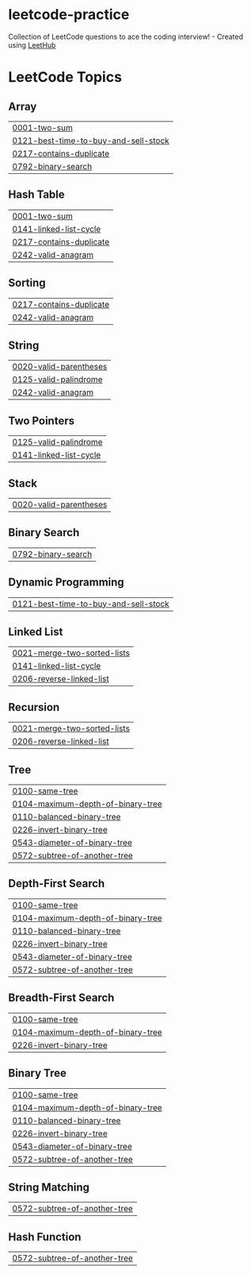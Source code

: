 # leetcode-practice
Collection of LeetCode questions to ace the coding interview! - Created using [LeetHub](https://github.com/QasimWani/LeetHub)

<!---LeetCode Topics Start-->
# LeetCode Topics
## Array
|  |
| ------- |
| [0001-two-sum](https://github.com/LoudShrimp/leetcode-practice/tree/master/0001-two-sum) |
| [0121-best-time-to-buy-and-sell-stock](https://github.com/LoudShrimp/leetcode-practice/tree/master/0121-best-time-to-buy-and-sell-stock) |
| [0217-contains-duplicate](https://github.com/LoudShrimp/leetcode-practice/tree/master/0217-contains-duplicate) |
| [0792-binary-search](https://github.com/LoudShrimp/leetcode-practice/tree/master/0792-binary-search) |
## Hash Table
|  |
| ------- |
| [0001-two-sum](https://github.com/LoudShrimp/leetcode-practice/tree/master/0001-two-sum) |
| [0141-linked-list-cycle](https://github.com/LoudShrimp/leetcode-practice/tree/master/0141-linked-list-cycle) |
| [0217-contains-duplicate](https://github.com/LoudShrimp/leetcode-practice/tree/master/0217-contains-duplicate) |
| [0242-valid-anagram](https://github.com/LoudShrimp/leetcode-practice/tree/master/0242-valid-anagram) |
## Sorting
|  |
| ------- |
| [0217-contains-duplicate](https://github.com/LoudShrimp/leetcode-practice/tree/master/0217-contains-duplicate) |
| [0242-valid-anagram](https://github.com/LoudShrimp/leetcode-practice/tree/master/0242-valid-anagram) |
## String
|  |
| ------- |
| [0020-valid-parentheses](https://github.com/LoudShrimp/leetcode-practice/tree/master/0020-valid-parentheses) |
| [0125-valid-palindrome](https://github.com/LoudShrimp/leetcode-practice/tree/master/0125-valid-palindrome) |
| [0242-valid-anagram](https://github.com/LoudShrimp/leetcode-practice/tree/master/0242-valid-anagram) |
## Two Pointers
|  |
| ------- |
| [0125-valid-palindrome](https://github.com/LoudShrimp/leetcode-practice/tree/master/0125-valid-palindrome) |
| [0141-linked-list-cycle](https://github.com/LoudShrimp/leetcode-practice/tree/master/0141-linked-list-cycle) |
## Stack
|  |
| ------- |
| [0020-valid-parentheses](https://github.com/LoudShrimp/leetcode-practice/tree/master/0020-valid-parentheses) |
## Binary Search
|  |
| ------- |
| [0792-binary-search](https://github.com/LoudShrimp/leetcode-practice/tree/master/0792-binary-search) |
## Dynamic Programming
|  |
| ------- |
| [0121-best-time-to-buy-and-sell-stock](https://github.com/LoudShrimp/leetcode-practice/tree/master/0121-best-time-to-buy-and-sell-stock) |
## Linked List
|  |
| ------- |
| [0021-merge-two-sorted-lists](https://github.com/LoudShrimp/leetcode-practice/tree/master/0021-merge-two-sorted-lists) |
| [0141-linked-list-cycle](https://github.com/LoudShrimp/leetcode-practice/tree/master/0141-linked-list-cycle) |
| [0206-reverse-linked-list](https://github.com/LoudShrimp/leetcode-practice/tree/master/0206-reverse-linked-list) |
## Recursion
|  |
| ------- |
| [0021-merge-two-sorted-lists](https://github.com/LoudShrimp/leetcode-practice/tree/master/0021-merge-two-sorted-lists) |
| [0206-reverse-linked-list](https://github.com/LoudShrimp/leetcode-practice/tree/master/0206-reverse-linked-list) |
## Tree
|  |
| ------- |
| [0100-same-tree](https://github.com/LoudShrimp/leetcode-practice/tree/master/0100-same-tree) |
| [0104-maximum-depth-of-binary-tree](https://github.com/LoudShrimp/leetcode-practice/tree/master/0104-maximum-depth-of-binary-tree) |
| [0110-balanced-binary-tree](https://github.com/LoudShrimp/leetcode-practice/tree/master/0110-balanced-binary-tree) |
| [0226-invert-binary-tree](https://github.com/LoudShrimp/leetcode-practice/tree/master/0226-invert-binary-tree) |
| [0543-diameter-of-binary-tree](https://github.com/LoudShrimp/leetcode-practice/tree/master/0543-diameter-of-binary-tree) |
| [0572-subtree-of-another-tree](https://github.com/LoudShrimp/leetcode-practice/tree/master/0572-subtree-of-another-tree) |
## Depth-First Search
|  |
| ------- |
| [0100-same-tree](https://github.com/LoudShrimp/leetcode-practice/tree/master/0100-same-tree) |
| [0104-maximum-depth-of-binary-tree](https://github.com/LoudShrimp/leetcode-practice/tree/master/0104-maximum-depth-of-binary-tree) |
| [0110-balanced-binary-tree](https://github.com/LoudShrimp/leetcode-practice/tree/master/0110-balanced-binary-tree) |
| [0226-invert-binary-tree](https://github.com/LoudShrimp/leetcode-practice/tree/master/0226-invert-binary-tree) |
| [0543-diameter-of-binary-tree](https://github.com/LoudShrimp/leetcode-practice/tree/master/0543-diameter-of-binary-tree) |
| [0572-subtree-of-another-tree](https://github.com/LoudShrimp/leetcode-practice/tree/master/0572-subtree-of-another-tree) |
## Breadth-First Search
|  |
| ------- |
| [0100-same-tree](https://github.com/LoudShrimp/leetcode-practice/tree/master/0100-same-tree) |
| [0104-maximum-depth-of-binary-tree](https://github.com/LoudShrimp/leetcode-practice/tree/master/0104-maximum-depth-of-binary-tree) |
| [0226-invert-binary-tree](https://github.com/LoudShrimp/leetcode-practice/tree/master/0226-invert-binary-tree) |
## Binary Tree
|  |
| ------- |
| [0100-same-tree](https://github.com/LoudShrimp/leetcode-practice/tree/master/0100-same-tree) |
| [0104-maximum-depth-of-binary-tree](https://github.com/LoudShrimp/leetcode-practice/tree/master/0104-maximum-depth-of-binary-tree) |
| [0110-balanced-binary-tree](https://github.com/LoudShrimp/leetcode-practice/tree/master/0110-balanced-binary-tree) |
| [0226-invert-binary-tree](https://github.com/LoudShrimp/leetcode-practice/tree/master/0226-invert-binary-tree) |
| [0543-diameter-of-binary-tree](https://github.com/LoudShrimp/leetcode-practice/tree/master/0543-diameter-of-binary-tree) |
| [0572-subtree-of-another-tree](https://github.com/LoudShrimp/leetcode-practice/tree/master/0572-subtree-of-another-tree) |
## String Matching
|  |
| ------- |
| [0572-subtree-of-another-tree](https://github.com/LoudShrimp/leetcode-practice/tree/master/0572-subtree-of-another-tree) |
## Hash Function
|  |
| ------- |
| [0572-subtree-of-another-tree](https://github.com/LoudShrimp/leetcode-practice/tree/master/0572-subtree-of-another-tree) |
<!---LeetCode Topics End-->